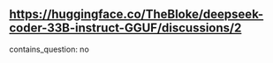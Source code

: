 ## https://huggingface.co/TheBloke/deepseek-coder-33B-instruct-GGUF/discussions/2

contains_question: no